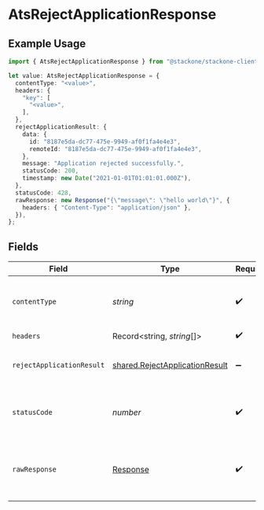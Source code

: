 # AtsRejectApplicationResponse

## Example Usage

```typescript
import { AtsRejectApplicationResponse } from "@stackone/stackone-client-ts/sdk/models/operations";

let value: AtsRejectApplicationResponse = {
  contentType: "<value>",
  headers: {
    "key": [
      "<value>",
    ],
  },
  rejectApplicationResult: {
    data: {
      id: "8187e5da-dc77-475e-9949-af0f1fa4e4e3",
      remoteId: "8187e5da-dc77-475e-9949-af0f1fa4e4e3",
    },
    message: "Application rejected successfully.",
    statusCode: 200,
    timestamp: new Date("2021-01-01T01:01:01.000Z"),
  },
  statusCode: 428,
  rawResponse: new Response("{\"message\": \"hello world\"}", {
    headers: { "Content-Type": "application/json" },
  }),
};
```

## Fields

| Field                                                                                   | Type                                                                                    | Required                                                                                | Description                                                                             |
| --------------------------------------------------------------------------------------- | --------------------------------------------------------------------------------------- | --------------------------------------------------------------------------------------- | --------------------------------------------------------------------------------------- |
| `contentType`                                                                           | *string*                                                                                | :heavy_check_mark:                                                                      | HTTP response content type for this operation                                           |
| `headers`                                                                               | Record<string, *string*[]>                                                              | :heavy_check_mark:                                                                      | N/A                                                                                     |
| `rejectApplicationResult`                                                               | [shared.RejectApplicationResult](../../../sdk/models/shared/rejectapplicationresult.md) | :heavy_minus_sign:                                                                      | The application was rejected successfully.                                              |
| `statusCode`                                                                            | *number*                                                                                | :heavy_check_mark:                                                                      | HTTP response status code for this operation                                            |
| `rawResponse`                                                                           | [Response](https://developer.mozilla.org/en-US/docs/Web/API/Response)                   | :heavy_check_mark:                                                                      | Raw HTTP response; suitable for custom response parsing                                 |